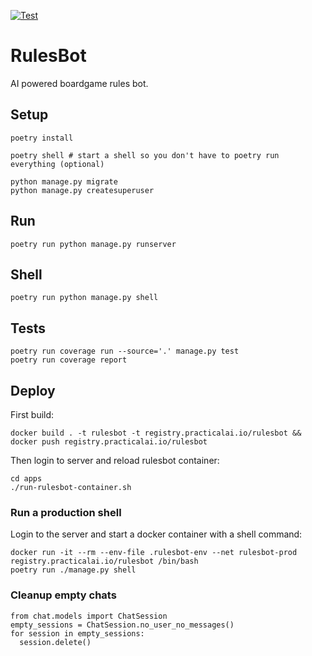 [![Test](https://github.com/daugaard/rulesbot/actions/workflows/test.yml/badge.svg)](https://github.com/daugaard/rulesbot/actions/workflows/test.yml)

# RulesBot
AI powered boardgame rules bot.

## Setup

```
poetry install

poetry shell # start a shell so you don't have to poetry run everything (optional)

python manage.py migrate
python manage.py createsuperuser
```

## Run

```
poetry run python manage.py runserver
```

## Shell

```
poetry run python manage.py shell
```

## Tests

```
poetry run coverage run --source='.' manage.py test
poetry run coverage report
```

## Deploy

First build:
```
docker build . -t rulesbot -t registry.practicalai.io/rulesbot && docker push registry.practicalai.io/rulesbot
```

Then login to server and reload rulesbot container:
```
cd apps
./run-rulesbot-container.sh
```

### Run a production shell

Login to the server and start a docker container with a shell command:
```
docker run -it --rm --env-file .rulesbot-env --net rulesbot-prod registry.practicalai.io/rulesbot /bin/bash
poetry run ./manage.py shell
```


### Cleanup empty chats

```
from chat.models import ChatSession
empty_sessions = ChatSession.no_user_no_messages()
for session in empty_sessions:
  session.delete()
```
